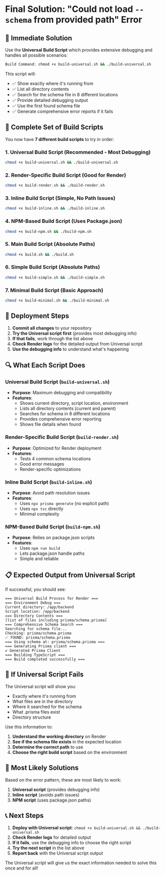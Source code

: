 # Final Solution: "Could not load `--schema` from provided path" Error

## 🎯 **Immediate Solution**

Use the **Universal Build Script** which provides extensive debugging and handles all possible scenarios:

```bash
Build Command: chmod +x build-universal.sh && ./build-universal.sh
```

This script will:
- ✅ Show exactly where it's running from
- ✅ List all directory contents
- ✅ Search for the schema file in 8 different locations
- ✅ Provide detailed debugging output
- ✅ Use the first found schema file
- ✅ Generate comprehensive error reports if it fails

## 🔧 **Complete Set of Build Scripts**

You now have **7 different build scripts** to try in order:

### 1. **Universal Build Script** (Recommended - Most Debugging)
```bash
chmod +x build-universal.sh && ./build-universal.sh
```

### 2. **Render-Specific Build Script** (Good for Render)
```bash
chmod +x build-render.sh && ./build-render.sh
```

### 3. **Inline Build Script** (Simple, No Path Issues)
```bash
chmod +x build-inline.sh && ./build-inline.sh
```

### 4. **NPM-Based Build Script** (Uses Package.json)
```bash
chmod +x build-npm.sh && ./build-npm.sh
```

### 5. **Main Build Script** (Absolute Paths)
```bash
chmod +x build.sh && ./build.sh
```

### 6. **Simple Build Script** (Absolute Paths)
```bash
chmod +x build-simple.sh && ./build-simple.sh
```

### 7. **Minimal Build Script** (Basic Approach)
```bash
chmod +x build-minimal.sh && ./build-minimal.sh
```

## 🚀 **Deployment Steps**

1. **Commit all changes** to your repository
2. **Try the Universal script first** (provides most debugging info)
3. **If that fails**, work through the list above
4. **Check Render logs** for the detailed output from Universal script
5. **Use the debugging info** to understand what's happening

## 🔍 **What Each Script Does**

### Universal Build Script (`build-universal.sh`)
- **Purpose**: Maximum debugging and compatibility
- **Features**: 
  - Shows current directory, script location, environment
  - Lists all directory contents (current and parent)
  - Searches for schema in 8 different locations
  - Provides comprehensive error reporting
  - Shows file details when found

### Render-Specific Build Script (`build-render.sh`)
- **Purpose**: Optimized for Render deployment
- **Features**:
  - Tests 4 common schema locations
  - Good error messages
  - Render-specific optimizations

### Inline Build Script (`build-inline.sh`)
- **Purpose**: Avoid path resolution issues
- **Features**:
  - Uses `npx prisma generate` (no explicit path)
  - Uses `npx tsc` directly
  - Minimal complexity

### NPM-Based Build Script (`build-npm.sh`)
- **Purpose**: Relies on package.json scripts
- **Features**:
  - Uses `npm run build`
  - Lets package.json handle paths
  - Simple and reliable

## 📋 **Expected Output from Universal Script**

If successful, you should see:
```
=== Universal Build Process for Render ===
=== Environment Debug ===
Current directory: /app/backend
Script location: /app/backend
=== Directory Contents ===
[list of files including prisma/schema.prisma]
=== Comprehensive Schema Search ===
Searching for schema file...
Checking: prisma/schema.prisma
✅ FOUND: prisma/schema.prisma
=== Using schema at: prisma/schema.prisma ===
=== Generating Prisma client ===
✔ Generated Prisma Client
=== Building TypeScript ===
=== Build completed successfully ===
```

## 🚨 **If Universal Script Fails**

The Universal script will show you:
- Exactly where it's running from
- What files are in the directory
- Where it searched for the schema
- What .prisma files exist
- Directory structure

Use this information to:
1. **Understand the working directory** on Render
2. **See if the schema file exists** in the expected location
3. **Determine the correct path** to use
4. **Choose the right build script** based on the environment

## 🎯 **Most Likely Solutions**

Based on the error pattern, these are most likely to work:

1. **Universal script** (provides debugging info)
2. **Inline script** (avoids path issues)
3. **NPM script** (uses package.json paths)

## 📞 **Next Steps**

1. **Deploy with Universal script**: `chmod +x build-universal.sh && ./build-universal.sh`
2. **Check Render logs** for detailed output
3. **If it fails**, use the debugging info to choose the right script
4. **Try the next script** in the list above
5. **Report back** with the Universal script output

The Universal script will give us the exact information needed to solve this once and for all! 